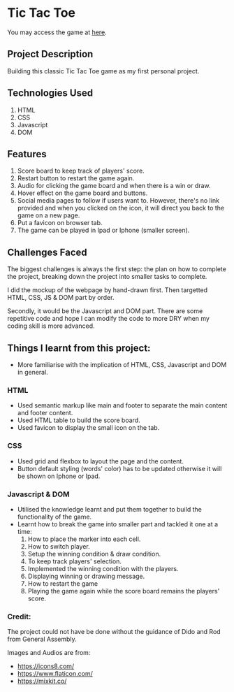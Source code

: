 # Tic Tac Toe
You may access the game at [here](https://adorawyne.github.io/tictactoe/).

## Project Description
Building this classic Tic Tac Toe game as my first personal project.

## Technologies Used
1. HTML
2. CSS
3. Javascript
4. DOM

## Features
1. Score board to keep track of players' score.
2. Restart button to restart the game again.
3. Audio for clicking the game board and when there is a win or draw.
4. Hover effect on the game board and buttons.
5. Social media pages to follow if users want to. However, there's no link provided and when you clicked on the icon, it will direct you back to the game on a new page.
6. Put a favicon on browser tab.
7. The game can be played in Ipad or Iphone (smaller screen).


## Challenges Faced
The biggest challenges is always the first step: the plan on how to complete the project, breaking down the project into smaller tasks to complete.

I did the mockup of the webpage by hand-drawn first. Then targetted HTML, CSS, JS & DOM part by order.

Secondly, it would be the Javascript and DOM part. There are some repetitive code and hope I can modify the code to more DRY when my coding skill is more advanced. 

## Things I learnt from this project:
* More familiarise with the implication of HTML, CSS, Javascript and DOM in general.

### HTML
- Used semantic markup like main and footer to separate the main content and footer content.
- Used HTML table to build the score board.
- Used favicon to display the small icon on the tab.

### CSS
- Used grid and flexbox to layout the page and the content.
- Button default styling (words' color) has to be updated otherwise it will be shown on Iphone or Ipad.

### Javascript & DOM
- Utilised the knowledge learnt and put them together to build the functionality of the game.
- Learnt how to break the game into smaller part and tackled it one at a time:
    1. How to place the marker into each cell. 
    2. How to switch player.
    3. Setup the winning condition & draw condition.
    4. To keep track players' selection.
    5. Implemented the winning condition with the players.
    6. Displaying winning or drawing message.
    7. How to restart the game
    8. Playing the game again while the score board remains the players' score.

### Credit:
The project could not have be done without the guidance of Dido and Rod from General Assembly.

Images and Audios are from:
- https://icons8.com/
- https://www.flaticon.com/
- https://mixkit.co/
